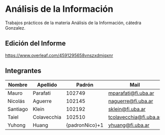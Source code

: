 # Análisis de la Información

Trabajos prácticos de la materia Análisis de la Información, cátedra Gonzalez.

## Edición del Informe

https://www.overleaf.com/4591295658vnszxdmjqxnr

## Integrantes

| Nombre | Apellido | Padrón | Mail |
|--------|----------|--------|------|
| Mauro | Parafati | 102749 | mparafati@fi.uba.ar |
| Nicolás | Aguerre | 102145 | naguerre@fi.uba.ar |
| Santiago | Klein | 102192 | sklein@fi.uba.ar |
| Taiel | Colavecchia | 102510 | tcolavecchia@fi.uba.ar |
| Yuhong | Huang | {padronNico}+1 | yhuang@fi.uba.ar |
